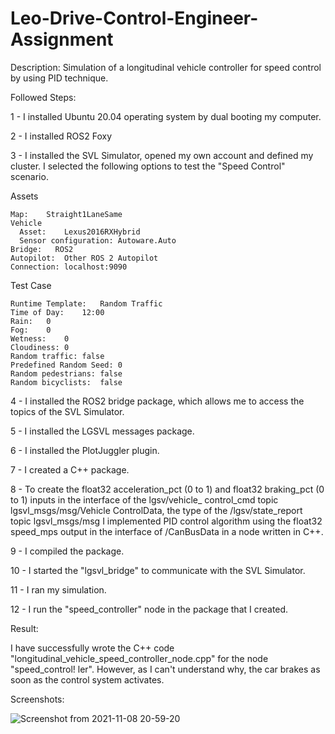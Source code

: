 # Leo-Drive-Control-Engineer-Assignment

Description: Simulation of a longitudinal vehicle controller for speed control by using PID technique.

Followed Steps:

1 - I installed Ubuntu 20.04 operating system by dual booting my computer.

2 - I installed ROS2 Foxy

3 - I installed the SVL Simulator, opened my own account and defined my cluster. I selected the following options to     test the "Speed Control" scenario.

Assets
    
    Map:	Straight1LaneSame
    Vehicle
      Asset:	Lexus2016RXHybrid
      Sensor configuration:	Autoware.Auto
    Bridge:   ROS2
    Autopilot:	Other ROS 2 Autopilot
    Connection:	localhost:9090
    
Test Case

    Runtime Template:	Random Traffic
    Time of Day:	12:00
    Rain:	0
    Fog:	0
    Wetness:	0
    Cloudiness:	0
    Random traffic:	false
    Predefined Random Seed:	0
    Random pedestrians:	false
    Random bicyclists:	false
    
4 - I installed the ROS2 bridge package, which allows me to access the topics of the SVL Simulator.
 
5 - I installed the LGSVL messages package.
 
6 - I installed the PlotJuggler plugin.

7 - I created a C++ package.
 
8 - To create the float32 acceleration_pct (0 to 1) and float32 braking_pct (0 to 1) inputs in the interface of the lgsv/vehicle_ control_cmd topic
    lgsvl_msgs/msg/Vehicle ControlData, the type of the /lgsv/state_report topic lgsvl_msgs/msg I implemented PID control algorithm using the float32 speed_mps
    output in the interface of /CanBusData in a node written in C++.
     
9 - I compiled the package.

10 - I started the "lgsvl_bridge" to communicate with the SVL Simulator.

11 - I ran my simulation.

12 - I run the "speed_controller" node in the package that I created.

Result:

I have successfully wrote the C++ code "longitudinal_vehicle_speed_controller_node.cpp" for the node "speed_control!
ler". However, as I can't understand why, the car brakes as soon as the control system activates.

Screenshots:

![Screenshot from 2021-11-08 20-59-20](https://user-images.githubusercontent.com/94018630/141017032-ee4941e4-b027-401c-af26-750eda15d65f.png)

